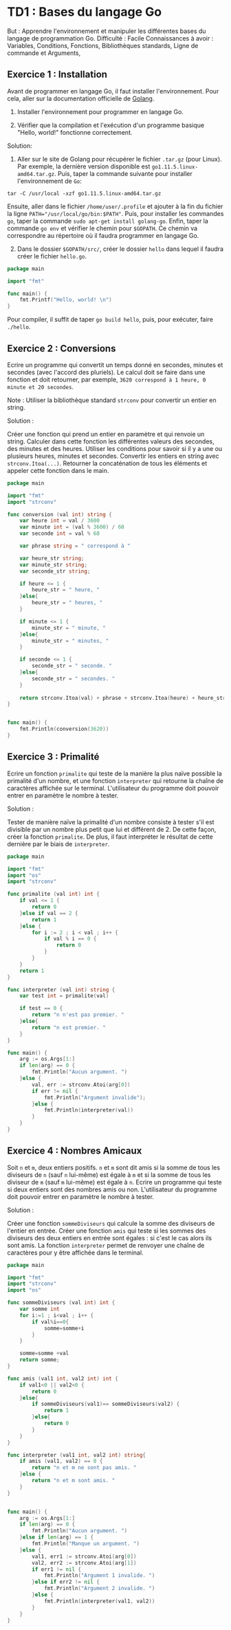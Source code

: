 
# TD1 : Bases du langage Go

But : Apprendre l'environnement et manipuler les différentes bases du langage de programmation Go. 
Difficulté : Facile
Connaissances à avoir : Variables, Conditions, Fonctions,  Bibliothèques standards, Ligne de commande et Arguments, 

## Exercice 1 : Installation

Avant de programmer en langage Go, il faut installer l'environnement. Pour cela, aller sur la documentation officielle de [Golang](https://golang.org/doc/install).

1. Installer l'environnement pour programmer en langage Go. 

2. Vérifier que la compilation et l'exécution d'un programme basique "Hello, world!" fonctionne correctement. 

Solution: 

1. Aller sur le site de Golang pour récupérer le fichier `.tar.gz` (pour Linux). Par exemple, la dernière version disponible est `go1.11.5.linux-amd64.tar.gz`. Puis, taper la commande suivante pour installer l'environnement de `Go`: 
```shell
tar -C /usr/local -xzf go1.11.5.linux-amd64.tar.gz
```
Ensuite, aller dans le fichier `/home/user/.profile` et ajouter à la fin du fichier la ligne `PATH="/usr/local/go/bin:$PATH"`. 
Puis, pour installer les commandes `go`, taper la commande `sudo apt-get install golang-go`.
Enfin, taper la commande `go env` et vérifier le chemin pour `$GOPATH`. Ce chemin va correspondre au répertoire où il faudra programmer en langage Go. 

2. Dans le dossier `$GOPATH/src/`, créer le dossier `hello` dans lequel il faudra créer le fichier `hello.go`. 

```go
package main

import "fmt"

func main() {
	fmt.Printf("Hello, world! \n")
}
```
Pour compiler, il suffit de taper `go build hello`, puis, pour exécuter, faire `./hello`. 

## Exercice 2 : Conversions

Ecrire un programme qui convertit un temps donné en secondes, minutes et secondes (avec l'accord des pluriels). Le calcul doit se faire dans une fonction et doit retourner, par exemple, `3620 correspond à 1 heure, 0 minute et 20 secondes`. 

Note : Utiliser la bibliothèque standard `strconv` pour convertir un entier en string. 

Solution : 

Créer une fonction qui prend un entier en paramètre et qui renvoie un string. Calculer dans cette fonction les différentes valeurs des secondes, des minutes et des heures. Utiliser les conditions pour savoir si il y a une ou plusieurs heures, minutes et secondes. Convertir les entiers en string avec `strconv.Itoa(...)`. Retourner la concaténation de tous les éléments et appeler cette fonction dans le main. 

```go
package main

import "fmt"
import "strconv"

func conversion (val int) string {
	var heure int = val / 3600 
	var minute int = (val % 3600) / 60
	var seconde int = val % 60

	var phrase string = " correspond à "

	var heure_str string;
	var minute_str string;
	var seconde_str string;

	if heure <= 1 {
		heure_str = " heure, "
	}else{
		heure_str = " heures, "
	} 

	if minute <= 1 {
		minute_str = " minute, "
	}else{
		minute_str = " minutes, "
	} 

	if seconde <= 1 {
		seconde_str = " seconde. "
	}else{
		seconde_str = " secondes. "
	} 
	
	return strconv.Itoa(val) + phrase + strconv.Itoa(heure) + heure_str + strconv.Itoa(minute) + minute_str + strconv.Itoa(seconde) + seconde_str;
}


func main() {
	fmt.Println(conversion(3620))
}
```

## Exercice 3 : Primalité

Ecrire un fonction `primalite` qui teste de la manière la plus naïve possible la primalité d'un nombre, et une fonction `interpreter` qui retourne la chaîne de caractères affichée sur le terminal. L'utilisateur du programme doit pouvoir entrer en paramètre le nombre à tester. 

Solution : 

Tester de manière naïve la primalité d'un nombre consiste à tester s'il est divisible par un nombre plus petit que lui et différent de 2. De cette façon, créer la fonction `primalite`. De plus, il faut interpréter le résultat de cette dernière par le biais de `interpreter`. 

```go
package main

import "fmt"
import "os"
import "strconv"

func primalite (val int) int {
	if val <= 1 {
		return 0
	}else if val == 2 {
		return 1
	}else {
		for i := 2 ; i < val ; i++ {
			if val % i == 0 {
				return 0
			}
		}
	}
	return 1
}

func interpreter (val int) string {
	var test int = primalite(val)

	if test == 0 {
		return "n n'est pas premier. "
	}else{
		return "n est premier. "
	}
}

func main() {
	arg := os.Args[1:]
	if len(arg) == 0 {
		fmt.Println("Aucun argument. ")
	}else {
		val, err := strconv.Atoi(arg[0])
		if err != nil {
			fmt.Println("Argument invalide");
		}else {
			fmt.Println(interpreter(val))
		}
	}
}
```

## Exercice 4 : Nombres Amicaux

Soit `n` et `m`, deux entiers positifs. `n` et `m` sont dit amis si la somme de tous les diviseurs de `n` (sauf `n` lui-même) est égale à `m` et si la somme de tous les diviseur de `m` (sauf `m` lui-même) est égale à `n`. 
Ecrire un programme qui teste si deux entiers sont des nombres amis ou non. L'utilisateur du programme doit pouvoir entrer en paramètre le nombre à tester. 

Solution : 

Créer une fonction `sommeDiviseurs` qui calcule la somme des diviseurs de l'entier en entrée. Créer une fonction `amis` qui teste si les sommes des diviseurs des deux entiers en entrée sont égales : si c'est le cas alors ils sont amis. La fonction `interpreter` permet de renvoyer une chaîne de caractères pour y être affichée dans le terminal. 

```go
package main

import "fmt"
import "strconv"
import "os"

func sommeDiviseurs (val int) int {
	var somme int
	for i:=1 ; i<val ; i++ {
		if val%i==0{
			somme=somme+i
		}
	}

	somme=somme +val
	return somme; 
}

func amis (val1 int, val2 int) int {
	if val1<0 || val2<0 {
		return 0
	}else{
		if sommeDiviseurs(val1)== sommeDiviseurs(val2) {
			return 1
		}else{
			return 0
		}
	}
}

func interpreter (val1 int, val2 int) string{
	if amis (val1, val2) == 0 {
		return "n et m ne sont pas amis. "
	}else {
		return "n et m sont amis. "
	}
}


func main() {
	arg := os.Args[1:]
	if len(arg) == 0 {
		fmt.Println("Aucun argument. ")
	}else if len(arg) == 1 {
		fmt.Println("Manque un argument. ")
	}else {
		val1, err1 := strconv.Atoi(arg[0])
		val2, err2 := strconv.Atoi(arg[1])
		if err1 != nil {
			fmt.Println("Argument 1 invalide. ")
		}else if err2 != nil {
			fmt.Println("Argument 2 invalide. ")
		}else {
			fmt.Println(interpreter(val1, val2))
		}
	}
}
```



